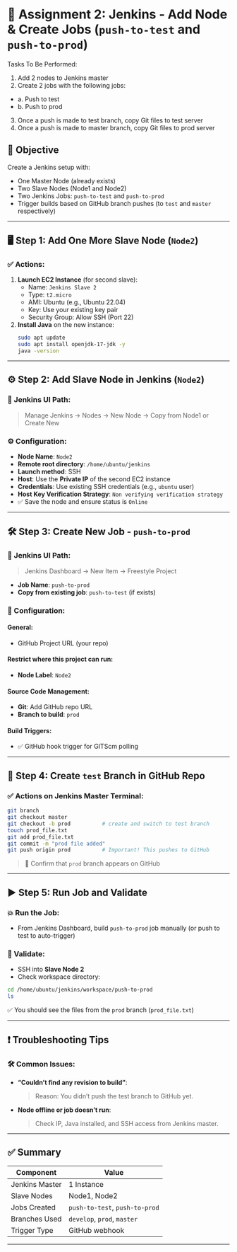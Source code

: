 # 📘 Assignment 2: Jenkins - Add Node & Create Jobs (`push-to-test` and `push-to-prod`)

 Tasks To Be Performed:
 1. Add 2 nodes to Jenkins master
 2. Create 2 jobs with the following jobs:
 * a. Push to test
 * b. Push to prod
 
 3. Once a push is made to test branch, copy Git files to test server
 4. Once a push is made to master branch, copy Git files to prod server

## 🔧 Objective
Create a Jenkins setup with:
- One Master Node (already exists)
- Two Slave Nodes (Node1 and Node2)
- Two Jenkins Jobs: `push-to-test` and `push-to-prod`
- Trigger builds based on GitHub branch pushes (to `test` and `master` respectively)

---

## 🖥️ Step 1: Add One More Slave Node (`Node2`)

### ✅ Actions:
1. **Launch EC2 Instance** (for second slave):
   - Name: `Jenkins Slave 2`
   - Type: `t2.micro`
   - AMI: Ubuntu (e.g., Ubuntu 22.04)
   - Key: Use your existing key pair
   - Security Group: Allow SSH (Port 22)
2. **Install Java** on the new instance:
   ```bash
   sudo apt update
   sudo apt install openjdk-17-jdk -y
   java -version
   ```

---

## ⚙️ Step 2: Add Slave Node in Jenkins (`Node2`)

### 🔧 Jenkins UI Path:
> Manage Jenkins → Nodes → New Node → Copy from Node1 or Create New

### ⚙️ Configuration:
- **Node Name**: `Node2`
- **Remote root directory**: `/home/ubuntu/jenkins`
- **Launch method**: SSH
- **Host**: Use the **Private IP** of the second EC2 instance
- **Credentials**: Use existing SSH credentials (e.g., `ubuntu` user)
- **Host Key Verification Strategy**: `Non verifying verification strategy`
- ✅ Save the node and ensure status is `Online`

---

## 🛠️ Step 3: Create New Job - `push-to-prod`

### 🔧 Jenkins UI Path:
> Jenkins Dashboard → New Item → Freestyle Project

- **Job Name**: `push-to-prod`
- **Copy from existing job**: `push-to-test` (if exists)

### 📝 Configuration:

#### General:
- GitHub Project URL (your repo)

#### Restrict where this project can run:
- **Node Label**: `Node2`

#### Source Code Management:
- **Git**: Add GitHub repo URL
- **Branch to build**: `prod`

#### Build Triggers:
- ✅ GitHub hook trigger for GITScm polling

---

## 🌿 Step 4: Create `test` Branch in GitHub Repo

### ✅ Actions on Jenkins Master Terminal:
```bash
git branch
git checkout master
git checkout -b prod          # create and switch to test branch
touch prod_file.txt
git add prod_file.txt
git commit -m "prod file added"
git push origin prod          # Important! This pushes to GitHub
```

> 🔎 Confirm that `prod` branch appears on GitHub

---

## ▶️ Step 5: Run Job and Validate

### 💥 Run the Job:
- From Jenkins Dashboard, build `push-to-prod` job manually (or push to test to auto-trigger)

### 🧪 Validate:
- SSH into **Slave Node 2**
- Check workspace directory:
```bash
cd /home/ubuntu/jenkins/workspace/push-to-prod
ls
```

✅ You should see the files from the `prod` branch (`prod_file.txt`)

---

## ❗ Troubleshooting Tips

### 🛠 Common Issues:
- **“Couldn’t find any revision to build”**:
  > Reason: You didn’t push the test branch to GitHub yet.

- **Node offline or job doesn’t run**:
  > Check IP, Java installed, and SSH access from Jenkins master.

---

## ✅ Summary

| Component        | Value                     |
|------------------|---------------------------|
| Jenkins Master   | 1 Instance                |
| Slave Nodes      | Node1, Node2              |
| Jobs Created     | `push-to-test`, `push-to-prod` |
| Branches Used    | `develop`, `prod`, `master`     |
| Trigger Type     | GitHub webhook            |

---
